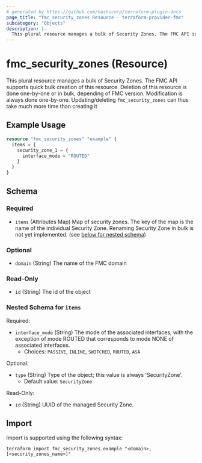 ```yaml
---
# generated by https://github.com/hashicorp/terraform-plugin-docs
page_title: "fmc_security_zones Resource - terraform-provider-fmc"
subcategory: "Objects"
description: |-
  This plural resource manages a bulk of Security Zones. The FMC API supports quick bulk creation of this resource. Deletion of this resource is done one-by-one or in bulk, depending of FMC version. Modification is always done one-by-one. Updating/deleting fmc_security_zones can thus take much more time than creating it
---
```


# fmc_security_zones (Resource)

This plural resource manages a bulk of Security Zones. The FMC API supports quick bulk creation of this resource. Deletion of this resource is done one-by-one or in bulk, depending of FMC version. Modification is always done one-by-one. Updating/deleting `fmc_security_zones` can thus take much more time than creating it

## Example Usage

```terraform
resource "fmc_security_zones" "example" {
  items = {
    security_zone_1 = {
      interface_mode = "ROUTED"
    }
  }
}
```

<!-- schema generated by tfplugindocs -->
## Schema

### Required

- `items` (Attributes Map) Map of security zones. The key of the map is the name of the individual Security Zone. Renaming Security Zone in bulk is not yet implemented. (see [below for nested schema](#nestedatt--items))

### Optional

- `domain` (String) The name of the FMC domain

### Read-Only

- `id` (String) The id of the object

<a id="nestedatt--items"></a>
### Nested Schema for `items`

Required:

- `interface_mode` (String) The mode of the associated interfaces, with the exception of mode ROUTED that corresponds to mode NONE of associated interfaces.
  - Choices: `PASSIVE`, `INLINE`, `SWITCHED`, `ROUTED`, `ASA`

Optional:

- `type` (String) Type of the object; this value is always 'SecurityZone'.
  - Default value: `SecurityZone`

Read-Only:

- `id` (String) UUID of the managed Security Zone.

## Import

Import is supported using the following syntax:

```shell
terraform import fmc_security_zones.example "<domain>,[<security_zones_name>]"
```
